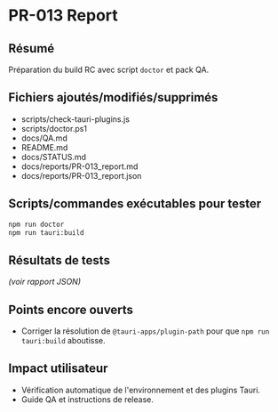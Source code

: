 # PR-013 Report

## Résumé
Préparation du build RC avec script `doctor` et pack QA.

## Fichiers ajoutés/modifiés/supprimés
- scripts/check-tauri-plugins.js
- scripts/doctor.ps1
- docs/QA.md
- README.md
- docs/STATUS.md
- docs/reports/PR-013_report.md
- docs/reports/PR-013_report.json

## Scripts/commandes exécutables pour tester
```bash
npm run doctor
npm run tauri:build
```

## Résultats de tests
*(voir rapport JSON)*

## Points encore ouverts
- Corriger la résolution de `@tauri-apps/plugin-path` pour que `npm run tauri:build` aboutisse.

## Impact utilisateur
- Vérification automatique de l'environnement et des plugins Tauri.
- Guide QA et instructions de release.
